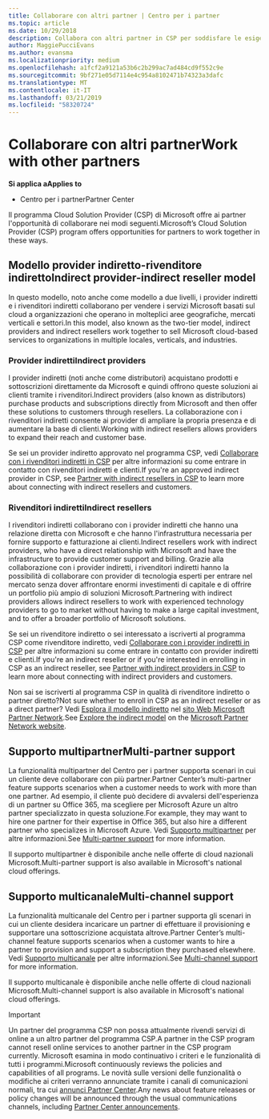 ```yaml
---
title: Collaborare con altri partner | Centro per i partner
ms.topic: article
ms.date: 10/29/2018
description: Collabora con altri partner in CSP per soddisfare le esigenze dei clienti condivisi.
author: MaggiePucciEvans
ms.author: evansma
ms.localizationpriority: medium
ms.openlocfilehash: a1fcf2a9121a53b6c2b299ac7ad484cd9f552c9e
ms.sourcegitcommit: 9bf271e05d7114e4c954a8102471b74323a3dafc
ms.translationtype: MT
ms.contentlocale: it-IT
ms.lasthandoff: 03/21/2019
ms.locfileid: "58320724"
---
```

# <a name="work-with-other-partners"></a><span data-ttu-id="bd285-103">Collaborare con altri partner</span><span class="sxs-lookup"><span data-stu-id="bd285-103">Work with other partners</span></span>

<span data-ttu-id="bd285-104">**Si applica a**</span><span class="sxs-lookup"><span data-stu-id="bd285-104">**Applies to**</span></span>

-  <span data-ttu-id="bd285-105">Centro per i partner</span><span class="sxs-lookup"><span data-stu-id="bd285-105">Partner Center</span></span>

<span data-ttu-id="bd285-106">Il programma Cloud Solution Provider (CSP) di Microsoft offre ai partner l'opportunità di collaborare nei modi seguenti.</span><span class="sxs-lookup"><span data-stu-id="bd285-106">Microsoft’s Cloud Solution Provider (CSP) program offers opportunities for partners to work together in these ways.</span></span>

## <a name="indirect-provider-indirect-reseller-model"></a><span data-ttu-id="bd285-107">Modello provider indiretto-rivenditore indiretto</span><span class="sxs-lookup"><span data-stu-id="bd285-107">Indirect provider-indirect reseller model</span></span>

<span data-ttu-id="bd285-108">In questo modello, noto anche come modello a due livelli, i provider indiretti e i rivenditori indiretti collaborano per vendere i servizi Microsoft basati sul cloud a organizzazioni che operano in molteplici aree geografiche, mercati verticali e settori.</span><span class="sxs-lookup"><span data-stu-id="bd285-108">In this model, also known as the two-tier model, indirect providers and indirect resellers work together to sell Microsoft cloud-based services to organizations in multiple locales, verticals, and industries.</span></span> 

### <a name="indirect-providers"></a><span data-ttu-id="bd285-109">Provider indiretti</span><span class="sxs-lookup"><span data-stu-id="bd285-109">Indirect providers</span></span>

<span data-ttu-id="bd285-110">I provider indiretti (noti anche come distributori) acquistano prodotti e sottoscrizioni direttamente da Microsoft e quindi offrono queste soluzioni ai clienti tramite i rivenditori.</span><span class="sxs-lookup"><span data-stu-id="bd285-110">Indirect providers (also known as distributors) purchase products and subscriptions directly from Microsoft and then offer these solutions to customers through resellers.</span></span> <span data-ttu-id="bd285-111">La collaborazione con i rivenditori indiretti consente ai provider di ampliare la propria presenza e di aumentare la base di clienti.</span><span class="sxs-lookup"><span data-stu-id="bd285-111">Working with indirect resellers allows providers to expand their reach and customer base.</span></span> 

<span data-ttu-id="bd285-112">Se sei un provider indiretto approvato nel programma CSP, vedi [Collaborare con i rivenditori indiretti in CSP](indirect-provider-tasks-in-partner-center.md) per altre informazioni su come entrare in contatto con rivenditori indiretti e clienti.</span><span class="sxs-lookup"><span data-stu-id="bd285-112">If you're an approved indirect provider in CSP, see [Partner with indirect resellers in CSP](indirect-provider-tasks-in-partner-center.md) to learn more about connecting with indirect resellers and customers.</span></span> 

### <a name="indirect-resellers"></a><span data-ttu-id="bd285-113">Rivenditori indiretti</span><span class="sxs-lookup"><span data-stu-id="bd285-113">Indirect resellers</span></span> 

<span data-ttu-id="bd285-114">I rivenditori indiretti collaborano con i provider indiretti che hanno una relazione diretta con Microsoft e che hanno l'infrastruttura necessaria per fornire supporto e fatturazione ai clienti.</span><span class="sxs-lookup"><span data-stu-id="bd285-114">Indirect resellers work with indirect providers, who have a direct relationship with Microsoft and have the infrastructure to provide customer support and billing.</span></span> <span data-ttu-id="bd285-115">Grazie alla collaborazione con i provider indiretti, i rivenditori indiretti hanno la possibilità di collaborare con provider di tecnologia esperti per entrare nel mercato senza dover affrontare enormi investimenti di capitale e di offrire un portfolio più ampio di soluzioni Microsoft.</span><span class="sxs-lookup"><span data-stu-id="bd285-115">Partnering with indirect providers allows indirect resellers to work with experienced technology providers to go to market without having to make a large capital investment, and to offer a broader portfolio of Microsoft solutions.</span></span> 

<span data-ttu-id="bd285-116">Se sei un rivenditore indiretto o sei interessato a iscriverti al programma CSP come rivenditore indiretto, vedi [Collaborare con i provider indiretti in CSP](indirect-reseller-tasks-in-partner-center.md) per altre informazioni su come entrare in contatto con provider indiretti e clienti.</span><span class="sxs-lookup"><span data-stu-id="bd285-116">If you're an indirect reseller or if you're interested in enrolling in CSP as an indirect reseller, see [Partner with indirect providers in CSP](indirect-reseller-tasks-in-partner-center.md) to learn more about connecting with indirect providers and customers.</span></span>

<span data-ttu-id="bd285-117">Non sai se iscriverti al programma CSP in qualità di rivenditore indiretto o partner diretto?</span><span class="sxs-lookup"><span data-stu-id="bd285-117">Not sure whether to enroll in CSP as an indirect reseller or as a direct partner?</span></span> <span data-ttu-id="bd285-118">Vedi [Esplora il modello indiretto](https://partner.microsoft.com/cloud-solution-provider/indirect) nel [sito Web Microsoft Partner Network](https://partner.microsoft.com).</span><span class="sxs-lookup"><span data-stu-id="bd285-118">See [Explore the indirect model](https://partner.microsoft.com/cloud-solution-provider/indirect) on the [Microsoft Partner Network website](https://partner.microsoft.com).</span></span>   

## <a name="multi-partner-support"></a><span data-ttu-id="bd285-119">Supporto multipartner</span><span class="sxs-lookup"><span data-stu-id="bd285-119">Multi-partner support</span></span>

<span data-ttu-id="bd285-120">La funzionalità multipartner del Centro per i partner supporta scenari in cui un cliente deve collaborare con più partner.</span><span class="sxs-lookup"><span data-stu-id="bd285-120">Partner Center’s multi-partner feature supports scenarios when a customer needs to work with more than one partner.</span></span> <span data-ttu-id="bd285-121">Ad esempio, il cliente può decidere di avvalersi dell'esperienza di un partner su Office 365, ma scegliere per Microsoft Azure un altro partner specializzato in questa soluzione.</span><span class="sxs-lookup"><span data-stu-id="bd285-121">For example, they may want to hire one partner for their expertise in Office 365, but also hire a different partner who specializes in Microsoft Azure.</span></span> <span data-ttu-id="bd285-122">Vedi [Supporto multipartner](multipartner.md) per altre informazioni.</span><span class="sxs-lookup"><span data-stu-id="bd285-122">See [Multi-partner support](multipartner.md) for more information.</span></span>

<span data-ttu-id="bd285-123">Il supporto multipartner è disponibile anche nelle offerte di cloud nazionali Microsoft.</span><span class="sxs-lookup"><span data-stu-id="bd285-123">Multi-partner support is also available in Microsoft's national cloud offerings.</span></span> 

## <a name="multi-channel-support"></a><span data-ttu-id="bd285-124">Supporto multicanale</span><span class="sxs-lookup"><span data-stu-id="bd285-124">Multi-channel support</span></span>

<span data-ttu-id="bd285-125">La funzionalità multicanale del Centro per i partner supporta gli scenari in cui un cliente desidera incaricare un partner di effettuare il provisioning e supportare una sottoscrizione acquistata altrove.</span><span class="sxs-lookup"><span data-stu-id="bd285-125">Partner Center’s multi-channel feature supports scenarios when a customer wants to hire a partner to provision and support a subscription they purchased elsewhere.</span></span> <span data-ttu-id="bd285-126">Vedi [Supporto multicanale](multichannel.md) per altre informazioni.</span><span class="sxs-lookup"><span data-stu-id="bd285-126">See [Multi-channel support](multichannel.md) for more information.</span></span>

<span data-ttu-id="bd285-127">Il supporto multicanale è disponibile anche nelle offerte di cloud nazionali Microsoft.</span><span class="sxs-lookup"><span data-stu-id="bd285-127">Multi-channel support is also available in Microsoft's national cloud offerings.</span></span>

> [!IMPORTANT]  
> <span data-ttu-id="bd285-128">Un partner del programma CSP non possa attualmente rivendi servizi di online a un altro partner del programma CSP.</span><span class="sxs-lookup"><span data-stu-id="bd285-128">A partner in the CSP program cannot resell online services to another partner in the CSP program currently.</span></span> <span data-ttu-id="bd285-129">Microsoft esamina in modo continuativo i criteri e le funzionalità di tutti i programmi.</span><span class="sxs-lookup"><span data-stu-id="bd285-129">Microsoft continuously reviews the policies and capabilities of all programs.</span></span> <span data-ttu-id="bd285-130">Le novità sulle versioni delle funzionalità o modifiche ai criteri verranno annunciate tramite i canali di comunicazioni normali, tra cui [annunci Partner Center](https://partner.microsoft.com/en-us/pcv/announcements).</span><span class="sxs-lookup"><span data-stu-id="bd285-130">Any news about feature releases or policy changes will be announced through the usual communications channels, including [Partner Center announcements](https://partner.microsoft.com/en-us/pcv/announcements).</span></span>